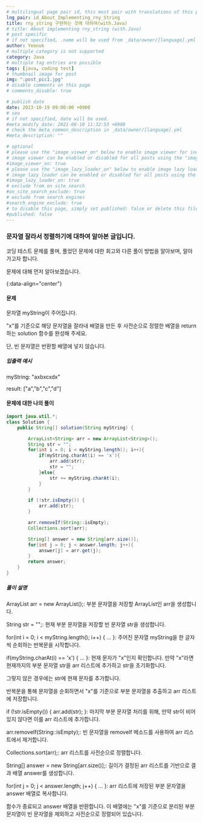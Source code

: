 ```yaml
---
# multilingual page pair id, this must pair with translations of this page. (This name must be unique)
lng_pair: id_About_Implementing_rny_String
title: rny_string 구현하는 것에 대하여(with.Java)
# title: About implementing rny_string (with.Java)
# post specific
# if not specified, .name will be used from _data/owner/[language].yml
author: Yeonuk
# multiple category is not supported
category: Java
# multiple tag entries are possible
tags: [java, coding test]
# thumbnail image for post
img: ":post_pic1.jpg"
# disable comments on this page
# comments_disable: true

# publish date
date: 2023-10-19 09:00:00 +0900
# seo
# if not specified, date will be used.
#meta_modify_date: 2021-08-10 11:32:53 +0900
# check the meta_common_description in _data/owner/[language].yml
#meta_description: ""

# optional
# please use the "image_viewer_on" below to enable image viewer for individual pages or posts (_posts/ or [language]/_posts folders).
# image viewer can be enabled or disabled for all posts using the "image_viewer_posts: true" setting in _data/conf/main.yml.
#image_viewer_on: true
# please use the "image_lazy_loader_on" below to enable image lazy loader for individual pages or posts (_posts/ or [language]/_posts folders).
# image lazy loader can be enabled or disabled for all posts using the "image_lazy_loader_posts: true" setting in _data/conf/main.yml.
#image_lazy_loader_on: true
# exclude from on site search
#on_site_search_exclude: true
# exclude from search engines
#search_engine_exclude: true
# to disable this page, simply set published: false or delete this file
#published: false
---
```


<!-- outline-start -->

### 문자열 잘라서 정렬하기에 대하여 알아본 글입니다.

코딩 테스트 문제를 풀며, 풀었던 문제에 대한 회고와 다른 풀이 방법을 알아보며, 알아가고자 합니다.

문제에 대해 먼저 알아보겠습니다.

{:data-align="center"}

<!-- outline-end -->

#### 문제

문자열 myString이 주어집니다.

"x"를 기준으로 해당 문자열을 잘라내 배열을 만든 후 사전순으로 정렬한 배열을 return 하는 solution 함수를 완성해 주세요.

단, 빈 문자열은 반환할 배열에 넣지 않습니다.

##### 입출력 예시

myString: "axbxcxdx"

result: ["a","b","c","d"]

<!-- | start_num | end_num | result |
| --------- | ------- | ------ |
| 10        | 3       | 0      | -->

#### 문제에 대한 나의 풀이

```java
import java.util.*;
class Solution {
    public String[] solution(String myString) {

        ArrayList<String> arr = new ArrayList<String>();
        String str = "";
        for(int i = 0; i < myString.length(); i++){
            if(myString.charAt(i) == 'x'){
                arr.add(str);
                str = "";
            }else{
                str += myString.charAt(i);
            }
        }

        if (!str.isEmpty()) {
            arr.add(str);
        }

        arr.removeIf(String::isEmpty);
        Collections.sort(arr);

        String[] answer = new String[arr.size()];
        for(int j = 0; j < answer.length; j++){
            answer[j] = arr.get(j);
        }
        return answer;
    }
}
```

##### 풀이 설명

ArrayList<String> arr = new ArrayList<String>();: 부분 문자열을 저장할 ArrayList인 arr을 생성합니다.

String str = "";: 현재 부분 문자열을 저장할 빈 문자열 str을 생성합니다.

for(int i = 0; i < myString.length(); i++) { ... }: 주어진 문자열 myString을 한 글자씩 순회하는 반복문을 시작합니다.

if(myString.charAt(i) == 'x') { ... }: 현재 문자가 "x"인지 확인합니다. 만약 "x"라면 현재까지의 부분 문자열 str을 arr 리스트에 추가하고 str을 초기화합니다.

그렇지 않은 경우에는 str에 현재 문자를 추가합니다.

반복문을 통해 문자열을 순회하면서 "x"를 기준으로 부분 문자열을 추출하고 arr 리스트에 저장합니다.

if (!str.isEmpty()) { arr.add(str); }: 마지막 부분 문자열 처리를 위해, 만약 str이 비어 있지 않다면 이를 arr 리스트에 추가합니다.

arr.removeIf(String::isEmpty);: 빈 문자열을 removeIf 메소드를 사용하여 arr 리스트에서 제거합니다.

Collections.sort(arr);: arr 리스트를 사전순으로 정렬합니다.

String[] answer = new String[arr.size()];: 길이가 결정된 arr 리스트를 기반으로 결과 배열 answer를 생성합니다.

for(int j = 0; j < answer.length; j++) { ... }: arr 리스트에 저장된 부분 문자열을 answer 배열로 복사합니다.

함수가 종료되고 answer 배열을 반환합니다. 이 배열에는 "x"를 기준으로 분리된 부분 문자열이 빈 문자열을 제외하고 사전순으로 정렬되어 있습니다.
